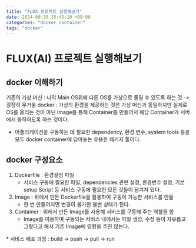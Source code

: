 ```yaml
---
title: "FLUX 프로젝트 실행해보기"
date: 2024-09-30 15:45:10 +09:00
categories: "docker container"
tags: "docker"
---
```


# FLUX(AI) 프로젝트 실행해보기
## docker 이해하기
기존의 가상 머신 : 나의 Main OS위에 다른 OS를 가상으로 돌릴 수 있도록 하는 것
-> 굉장히 무거움
docker : 가상의 환경을 제공하는 것은 가상 머신과 동일하지만 실제로 OS를 올리는 것이 아닌 Image를 통해 Container를 만들어서 해당 Container가 서버에서 동작하도록 하는 것이다.
- 어플리케이션을 구동하는 데 필요한 dependency, 환경 변수, system tools 등을 모두 docker container에 담아놓는 유용한 패키지 툴이다.

## docker 구성요소
1. Dockerfile : 환경설정 파일
    - 서비스 구동에 필요한 파일, dependencies 관련 설정, 환경변수 설정, 기본 setup Script 등 서비스 구동에 필요한 모든 것들이 담겨져 있다.
2. Image : 위에서 만든 Dockerfile을 활용하여 구동이 가능한 서비스를 만듦
    - 한 번 만들어지면 변경이 불가한 불변 상태가 된다.
3. Container : 위에서 만든 Image를 사용해 서비스를 구동해 주는 역할을 함
    - Image를 이용하여 구동되는 서비스 내에서는 파일 생성, 수정 등이 자유롭고 그렇다고 해서 기존 Image에 영향을 주진 않는다.

\* 서비스 배포 과정 : build -> push -> pull -> run

